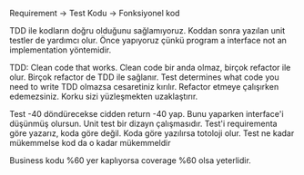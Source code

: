 Requirement -> Test Kodu -> Fonksiyonel kod

TDD ile kodların doğru olduğunu sağlamıyoruz.
Koddan sonra yazılan unit testler de yardımcı olur.
Önce yapıyoruz çünkü program a interface not an implementation yöntemidir.

TDD: Clean code that works.
Clean code bir anda olmaz, birçok refactor ile olur. 
Birçok refactor de TDD ile sağlanır.
Test determines what code you need to write
TDD olmazsa cesaretiniz kırılır.
Refactor etmeye çalışırken edemezsiniz.
Korku sizi yüzleşmekten uzaklaştırır.

Test -40 döndürecekse cidden return -40 yap.
Bunu yaparken interface'i düşünmüş olursun.
Unit test bir dizayn çalışmasıdır.
Test'i requirementa göre yazarız, koda göre değil.
Koda göre yazılırsa totoloji olur.
Test ne kadar mükemmelse kod da o kadar mükemmeldir



Business kodu %60 yer kaplıyorsa coverage %60 olsa yeterlidir.
